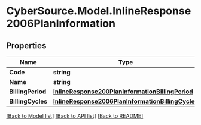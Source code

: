 # CyberSource.Model.InlineResponse2006PlanInformation
## Properties

Name | Type | Description | Notes
------------ | ------------- | ------------- | -------------
**Code** | **string** | Plan code  | [optional] 
**Name** | **string** | Plan name  | [optional] 
**BillingPeriod** | [**InlineResponse200PlanInformationBillingPeriod**](InlineResponse200PlanInformationBillingPeriod.md) |  | [optional] 
**BillingCycles** | [**InlineResponse2006PlanInformationBillingCycles**](InlineResponse2006PlanInformationBillingCycles.md) |  | [optional] 

[[Back to Model list]](../README.md#documentation-for-models) [[Back to API list]](../README.md#documentation-for-api-endpoints) [[Back to README]](../README.md)

